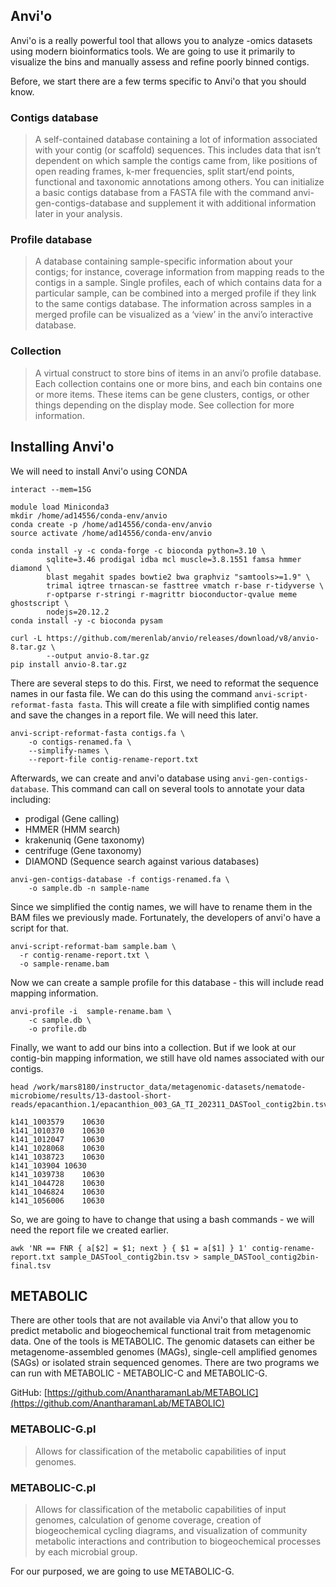 
##  Anvi'o

Anvi'o is a really powerful tool that allows you to analyze -omics datasets using modern bioinformatics tools. We are going to use it primarily to visualize the bins and manually assess and refine poorly binned contigs.

Before, we start there are a few terms specific to Anvi'o that you should know. 

### Contigs database

> A self-contained database containing a lot of information associated with your contig (or scaffold) sequences. This includes data that isn’t dependent on which sample the contigs came from, like positions of open reading frames, k-mer frequencies, split start/end points, functional and taxonomic annotations among others. You can initialize a basic contigs database from a FASTA file with the command anvi-gen-contigs-database and supplement it with additional information later in your analysis.

### Profile database

> A database containing sample-specific information about your contigs; for instance, coverage information from mapping reads to the contigs in a sample. Single profiles, each of which contains data for a particular sample, can be combined into a merged profile if they link to the same contigs database. The information across samples in a merged profile can be visualized as a ‘view’ in the anvi’o interactive database.

### Collection

> A virtual construct to store bins of items in an anvi’o profile database. Each collection contains one or more bins, and each bin contains one or more items. These items can be gene clusters, contigs, or other things depending on the display mode. See collection for more information.

## Installing Anvi'o

We will need to install Anvi'o using CONDA

```
interact --mem=15G

module load Miniconda3
mkdir /home/ad14556/conda-env/anvio
conda create -p /home/ad14556/conda-env/anvio
source activate /home/ad14556/conda-env/anvio

conda install -y -c conda-forge -c bioconda python=3.10 \
        sqlite=3.46 prodigal idba mcl muscle=3.8.1551 famsa hmmer diamond \
        blast megahit spades bowtie2 bwa graphviz "samtools>=1.9" \
        trimal iqtree trnascan-se fasttree vmatch r-base r-tidyverse \
        r-optparse r-stringi r-magrittr bioconductor-qvalue meme ghostscript \
        nodejs=20.12.2
conda install -y -c bioconda pysam

curl -L https://github.com/merenlab/anvio/releases/download/v8/anvio-8.tar.gz \
        --output anvio-8.tar.gz
pip install anvio-8.tar.gz
```

There are several steps to do this. First, we need to reformat the sequence names in our fasta file. We can do this using the command `anvi-script-reformat-fasta fasta`. This will create a file with simplified contig names and save the changes in a report file. We will need this later. 

```
anvi-script-reformat-fasta contigs.fa \
	-o contigs-renamed.fa \
	--simplify-names \
	--report-file contig-rename-report.txt
```

Afterwards, we can create and anvi'o database using `anvi-gen-contigs-database`. This command can call on several tools to annotate your data including: 

* prodigal (Gene calling)
* HMMER (HMM search)
* krakenuniq (Gene taxonomy)
* centrifuge (Gene taxonomy)
* DIAMOND (Sequence search against various databases)

```
anvi-gen-contigs-database -f contigs-renamed.fa \
	-o sample.db -n sample-name 
```

Since we simplified the contig names, we will have to rename them in the BAM files we previously made. Fortunately, the developers of anvi'o have a script for that.

```
anvi-script-reformat-bam sample.bam \
  -r contig-rename-report.txt \
  -o sample-rename.bam
```

Now we can create a sample profile for this database - this will include read mapping information. 

```
anvi-profile -i  sample-rename.bam \
	-c sample.db \
	-o profile.db
```

Finally, we want to add our bins into a collection. But if we look at our contig-bin mapping information, we still have old names associated with our contigs. 

```
head /work/mars8180/instructor_data/metagenomic-datasets/nematode-microbiome/results/13-dastool-short-reads/epacanthion.1/epacanthion_003_GA_TI_202311_DASTool_contig2bin.tsv
```

```
k141_1003579	10630
k141_1010370	10630
k141_1012047	10630
k141_1028068	10630
k141_1038723	10630
k141_103904	10630
k141_1039738	10630
k141_1044728	10630
k141_1046824	10630
k141_1056006	10630
```

So, we are going to have to change that using a bash commands - we will need the report file we created earlier. 

```
awk 'NR == FNR { a[$2] = $1; next } { $1 = a[$1] } 1' contig-rename-report.txt sample_DASTool_contig2bin.tsv > sample_DASTool_contig2bin-final.tsv
```

## METABOLIC

There are other tools that are not available via Anvi'o that allow you to predict metabolic and biogeochemical functional trait from metagenomic data. One of the tools is METABOLIC. The genomic datasets can either be metagenome-assembled genomes (MAGs), single-cell amplified genomes (SAGs) or isolated strain sequenced genomes. There are two programs we can run with METABOLIC - METABOLIC-C and METABOLIC-G. 

GitHub: [https://github.com/AnantharamanLab/METABOLIC](https://github.com/AnantharamanLab/METABOLIC)

### METABOLIC-G.pl	
> Allows for classification of the metabolic capabilities of input genomes.

### METABOLIC-C.pl	
> Allows for classification of the metabolic capabilities of input genomes,
> calculation of genome coverage, creation of biogeochemical cycling diagrams,
> and visualization of community metabolic interactions and contribution to biogeochemical processes by each microbial group.

For our purposed, we are going to use METABOLIC-G.  
